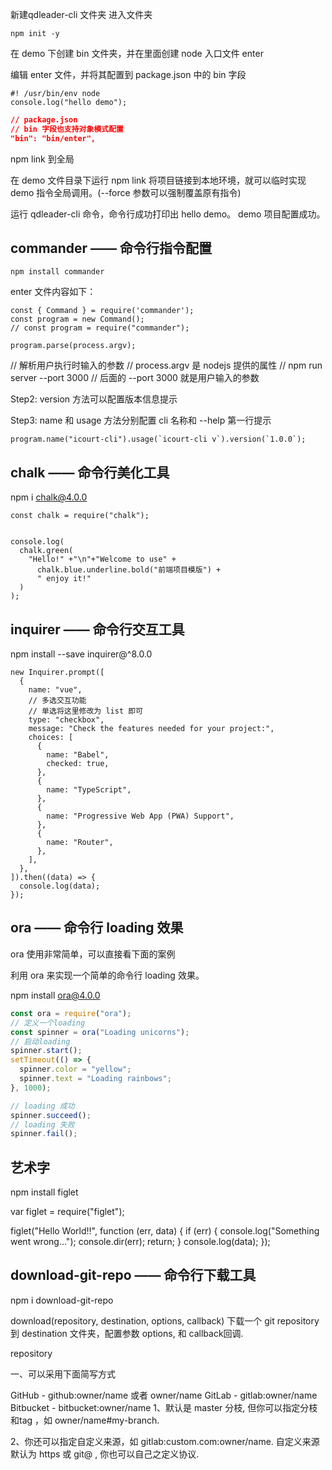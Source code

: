 新建qdleader-cli 文件夹
进入文件夹

```shell
npm init -y 
```


在 demo 下创建 bin 文件夹，并在里面创建 node 入口文件 enter

编辑 enter 文件，并将其配置到 package.json 中的 bin 字段

```shell
#! /usr/bin/env node
console.log("hello demo");
```
```json
// package.json
// bin 字段也支持对象模式配置
"bin": "bin/enter",
```

npm link 到全局

在 demo 文件目录下运行 npm link 将项目链接到本地环境，就可以临时实现 demo 指令全局调用。(--force 参数可以强制覆盖原有指令)

运行 qdleader-cli 命令，命令行成功打印出 hello demo。 demo 项目配置成功。


## commander —— 命令行指令配置

```
npm install commander

```

enter 文件内容如下：
```shell
const { Command } = require('commander');
const program = new Command();
// const program = require("commander");

program.parse(process.argv);
```

// 解析用户执行时输入的参数
// process.argv 是 nodejs 提供的属性
// npm run server --port 3000
// 后面的 --port 3000 就是用户输入的参数


Step2: version 方法可以配置版本信息提示



Step3: name 和 usage 方法分别配置 cli 名称和 --help 第一行提示

```shell
program.name("icourt-cli").usage(`icourt-cli v`).version(`1.0.0`);

```

## chalk —— 命令行美化工具
npm i chalk@4.0.0

```shell
const chalk = require("chalk");


console.log(
  chalk.green(
    "Hello!" +"\n"+"Welcome to use" +
      chalk.blue.underline.bold("前端项目模版") +
      " enjoy it!"
  )
);
```

## inquirer —— 命令行交互工具

npm install --save inquirer@^8.0.0
```shell
new Inquirer.prompt([
  {
    name: "vue",
    // 多选交互功能
    // 单选将这里修改为 list 即可
    type: "checkbox",
    message: "Check the features needed for your project:",
    choices: [
      {
        name: "Babel",
        checked: true,
      },
      {
        name: "TypeScript",
      },
      {
        name: "Progressive Web App (PWA) Support",
      },
      {
        name: "Router",
      },
    ],
  },
]).then((data) => {
  console.log(data);
});

```

## ora —— 命令行 loading 效果
ora 使用非常简单，可以直接看下面的案例



利用 ora 来实现一个简单的命令行 loading 效果。

npm install ora@4.0.0
```js
const ora = require("ora");
// 定义一个loading
const spinner = ora("Loading unicorns");
// 启动loading
spinner.start();
setTimeout(() => {
  spinner.color = "yellow";
  spinner.text = "Loading rainbows";
}, 1000);

// loading 成功
spinner.succeed();
// loading 失败
spinner.fail();

```
## 艺术字
npm install figlet

var figlet = require("figlet");

figlet("Hello World!!", function (err, data) {
  if (err) {
    console.log("Something went wrong...");
    console.dir(err);
    return;
  }
  console.log(data);
});


## download-git-repo —— 命令行下载工具

npm i download-git-repo

download(repository, destination, options, callback)
下载一个 git repository 到 destination 文件夹，配置参数 options, 和 callback回调.

repository

一、可以采用下面简写方式

GitHub - github:owner/name 或者 owner/name
GitLab - gitlab:owner/name
Bitbucket - bitbucket:owner/name
1、默认是 master 分枝, 但你可以指定分枝和tag ，如 owner/name#my-branch. 

2、你还可以指定自定义来源，如 gitlab:custom.com:owner/name. 自定义来源默认为 https 或 git@ , 你也可以自己之定义协议. 

